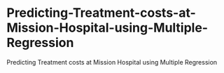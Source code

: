 # Predicting-Treatment-costs-at-Mission-Hospital-using-Multiple-Regression
Predicting Treatment costs at Mission Hospital using Multiple Regression
